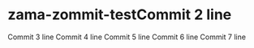 # zama-zommit-testCommit 2 line
Commit 3 line
Commit 4 line
Commit 5 line
Commit 6 line
Commit 7 line
